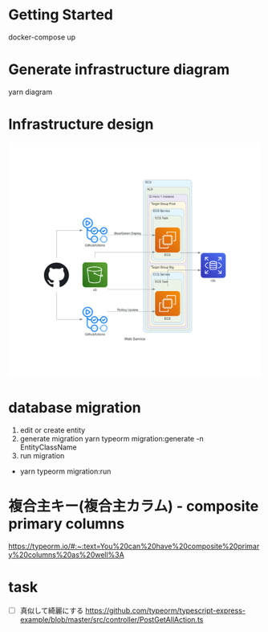 # Getting Started

docker-compose up

# Generate infrastructure diagram

yarn diagram

# Infrastructure design

![](./diagram/web_service.png)

# database migration

1. edit or create entity
1. generate migration
   yarn typeorm migration:generate -n EntityClassName
1. run migration

- yarn typeorm migration:run

# 複合主キー(複合主カラム) - composite primary columns

https://typeorm.io/#:~:text=You%20can%20have%20composite%20primary%20columns%20as%20well%3A

# task

- [ ] 真似して綺麗にする
      https://github.com/typeorm/typescript-express-example/blob/master/src/controller/PostGetAllAction.ts
